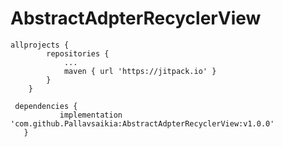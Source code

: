 # AbstractAdpterRecyclerView

```
allprojects {
		repositories {
			...
			maven { url 'https://jitpack.io' }
		}
	}
  ```
 
 ```
  dependencies {
	        implementation 'com.github.Pallavsaikia:AbstractAdpterRecyclerView:v1.0.0'
	}
  ```
